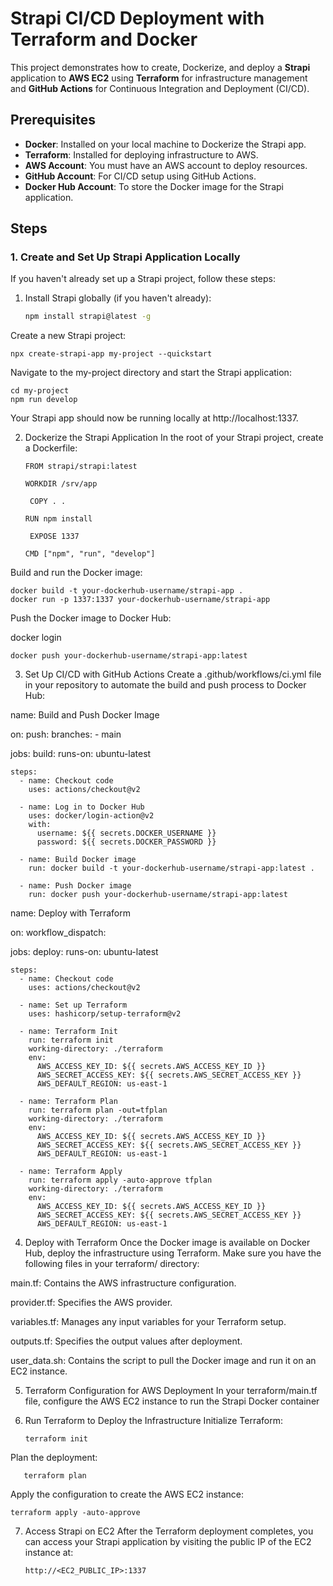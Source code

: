 # Strapi CI/CD Deployment with Terraform and Docker

This project demonstrates how to create, Dockerize, and deploy a **Strapi** application to **AWS EC2** using **Terraform** for infrastructure management and **GitHub Actions** for Continuous Integration and Deployment (CI/CD).

## Prerequisites

- **Docker**: Installed on your local machine to Dockerize the Strapi app.
- **Terraform**: Installed for deploying infrastructure to AWS.
- **AWS Account**: You must have an AWS account to deploy resources.
- **GitHub Account**: For CI/CD setup using GitHub Actions.
- **Docker Hub Account**: To store the Docker image for the Strapi application.

## Steps

### 1. **Create and Set Up Strapi Application Locally**

If you haven't already set up a Strapi project, follow these steps:

1. Install Strapi globally (if you haven't already):
   ```bash
   npm install strapi@latest -g
Create a new Strapi project:

    npx create-strapi-app my-project --quickstart
    
Navigate to the my-project directory and start the Strapi application:

    cd my-project
    npm run develop
Your Strapi app should now be running locally at http://localhost:1337.

2. Dockerize the Strapi Application
In the root of your Strapi project, create a Dockerfile:

       FROM strapi/strapi:latest

       WORKDIR /srv/app

        COPY . .

       RUN npm install

        EXPOSE 1337

       CMD ["npm", "run", "develop"]

Build and run the Docker image:

    docker build -t your-dockerhub-username/strapi-app .
    docker run -p 1337:1337 your-dockerhub-username/strapi-app

Push the Docker image to Docker Hub:

docker login

    docker push your-dockerhub-username/strapi-app:latest
 
3. Set Up CI/CD with GitHub Actions
Create a .github/workflows/ci.yml file in your repository to automate the build and push process to Docker Hub:

name: Build and Push Docker Image

on:
  push:
    branches:
      - main

jobs:
  build:
    runs-on: ubuntu-latest

    steps:
      - name: Checkout code
        uses: actions/checkout@v2

      - name: Log in to Docker Hub
        uses: docker/login-action@v2
        with:
          username: ${{ secrets.DOCKER_USERNAME }}
          password: ${{ secrets.DOCKER_PASSWORD }}

      - name: Build Docker image
        run: docker build -t your-dockerhub-username/strapi-app:latest .

      - name: Push Docker image
        run: docker push your-dockerhub-username/strapi-app:latest
        
name: Deploy with Terraform

on:
  workflow_dispatch:

jobs:
  deploy:
    runs-on: ubuntu-latest

    steps:
      - name: Checkout code
        uses: actions/checkout@v2

      - name: Set up Terraform
        uses: hashicorp/setup-terraform@v2

      - name: Terraform Init
        run: terraform init
        working-directory: ./terraform
        env:
          AWS_ACCESS_KEY_ID: ${{ secrets.AWS_ACCESS_KEY_ID }}
          AWS_SECRET_ACCESS_KEY: ${{ secrets.AWS_SECRET_ACCESS_KEY }}
          AWS_DEFAULT_REGION: us-east-1

      - name: Terraform Plan
        run: terraform plan -out=tfplan
        working-directory: ./terraform
        env:
          AWS_ACCESS_KEY_ID: ${{ secrets.AWS_ACCESS_KEY_ID }}
          AWS_SECRET_ACCESS_KEY: ${{ secrets.AWS_SECRET_ACCESS_KEY }}
          AWS_DEFAULT_REGION: us-east-1

      - name: Terraform Apply
        run: terraform apply -auto-approve tfplan
        working-directory: ./terraform
        env:
          AWS_ACCESS_KEY_ID: ${{ secrets.AWS_ACCESS_KEY_ID }}
          AWS_SECRET_ACCESS_KEY: ${{ secrets.AWS_SECRET_ACCESS_KEY }}
          AWS_DEFAULT_REGION: us-east-1

4. Deploy with Terraform
Once the Docker image is available on Docker Hub, deploy the infrastructure using Terraform. Make sure you have the following files in your terraform/ directory:

main.tf: Contains the AWS infrastructure configuration.

provider.tf: Specifies the AWS provider.

variables.tf: Manages any input variables for your Terraform setup.

outputs.tf: Specifies the output values after deployment.

user_data.sh: Contains the script to pull the Docker image and run it on an EC2 instance.

5. Terraform Configuration for AWS Deployment
In your terraform/main.tf file, configure the AWS EC2 instance to run the Strapi Docker container

6. Run Terraform to Deploy the Infrastructure
Initialize Terraform:

       terraform init
Plan the deployment:

       terraform plan
Apply the configuration to create the AWS EC2 instance:

    terraform apply -auto-approve
7. Access Strapi on EC2
After the Terraform deployment completes, you can access your Strapi application by visiting the public IP of the EC2 instance at:

       http://<EC2_PUBLIC_IP>:1337
